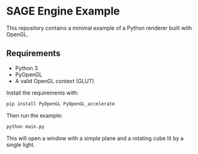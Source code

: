 # SAGE Engine Example

This repository contains a minimal example of a Python renderer built with OpenGL.

## Requirements

- Python 3
- PyOpenGL
- A valid OpenGL context (GLUT)

Install the requirements with:

```bash
pip install PyOpenGL PyOpenGL_accelerate
```

Then run the example:

```bash
python main.py
```

This will open a window with a simple plane and a rotating cube lit by a single light.

